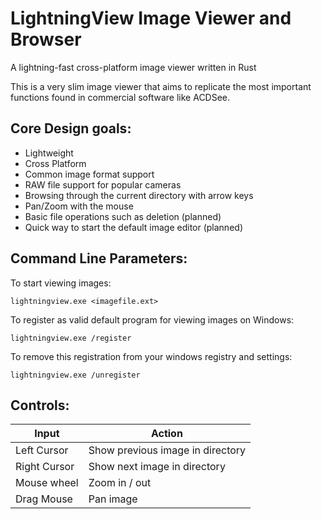 # LightningView Image Viewer and Browser
 A lightning-fast cross-platform image viewer written in Rust

This is a very slim image viewer that aims to replicate the most important functions found in commercial software like ACDSee.

## Core Design goals:

* Lightweight
* Cross Platform
* Common image format support
* RAW file support for popular cameras
* Browsing through the current directory with arrow keys
* Pan/Zoom with the mouse
* Basic file operations such as deletion (planned)
* Quick way to start the default image editor (planned)

## Command Line Parameters:

To start viewing images:
```
lightningview.exe <imagefile.ext>
```

To register as valid default program for viewing images on Windows:
```
lightningview.exe /register
```

To remove this registration from your windows registry and settings:
```
lightningview.exe /unregister
```


## Controls:

| Input | Action |
| ----------- | ----------- |
| Left Cursor | Show previous image in directory |
| Right Cursor | Show next image in directory | 
| Mouse wheel | Zoom in / out |
| Drag Mouse | Pan image|


